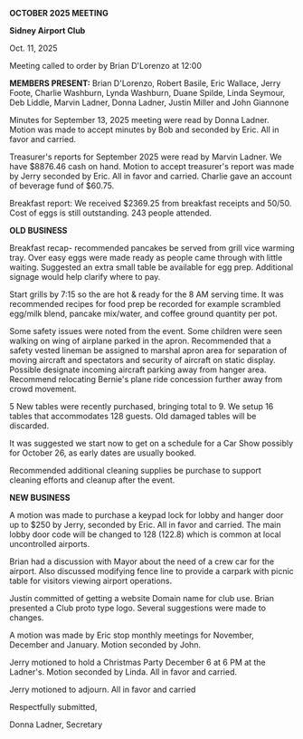 **OCTOBER 2025 MEETING**

**Sidney Airport Club**

Oct. 11, 2025

Meeting called to order by Brian D'Lorenzo at 12:00

**MEMBERS PRESENT:** Brian D'Lorenzo, Robert Basile, Eric Wallace, Jerry
Foote, Charlie Washburn, Lynda Washburn, Duane Spilde, Linda Seymour,
Deb Liddle, Marvin Ladner, Donna Ladner, Justin Miller and John Giannone

Minutes for September 13, 2025 meeting were read by Donna Ladner. Motion
was made to accept minutes by Bob and seconded by Eric. All in favor and
carried.

Treasurer's reports for September 2025 were read by Marvin Ladner. We
have \$8876.46 cash on hand. Motion to accept treasurer's report was
made by Jerry seconded by Eric. All in favor and carried. Charlie gave
an account of beverage fund of \$60.75.

Breakfast report: We received \$2369.25 from breakfast receipts and
50/50. Cost of eggs is still outstanding. 243 people attended.

**OLD BUSINESS**

Breakfast recap- recommended pancakes be served from grill vice warming
tray. Over easy eggs were made ready as people came through with little
waiting. Suggested an extra small table be available for egg prep.
Additional signage would help clarify where to pay.

Start grills by 7:15 so the are hot & ready for the 8 AM serving time.
It was recommended recipes for food prep be recorded for example
scrambled egg/milk blend, pancake mix/water, and coffee ground quantity
per pot.

Some safety issues were noted from the event. Some children were seen
walking on wing of airplane parked in the apron. Recommended that a
safety vested lineman be assigned to marshal apron area for separation
of moving aircraft and spectators and security of aircraft on static
display. Possible designate incoming aircraft parking away from hanger
area. Recommend relocating Bernie's plane ride concession further away
from crowd movement.

5 New tables were recently purchased, bringing total to 9. We setup 16
tables that accommodates 128 guests. Old damaged tables will be
discarded.

It was suggested we start now to get on a schedule for a Car Show
possibly for October 26, as early dates are usually booked.

Recommended additional cleaning supplies be purchase to support cleaning
efforts and cleanup after the event.

**NEW BUSINESS**

A motion was made to purchase a keypad lock for lobby and hanger door up
to \$250 by Jerry, seconded by Eric. All in favor and carried. The main
lobby door code will be changed to 128 (122.8) which is common at local
uncontrolled airports.

Brian had a discussion with Mayor about the need of a crew car for the
airport. Also discussed modifying fence line to provide a carpark with
picnic table for visitors viewing airport operations.

Justin committed of getting a website Domain name for club use. Brian
presented a Club proto type logo. Several suggestions were made to
changes.

A motion was made by Eric stop monthly meetings for November, December
and January. Motion seconded by John.

Jerry motioned to hold a Christmas Party December 6 at 6 PM at the
Ladner's. Motion seconded by Linda. All in favor and carried.

Jerry motioned to adjourn. All in favor and carried

Respectfully submitted,

Donna Ladner, Secretary
